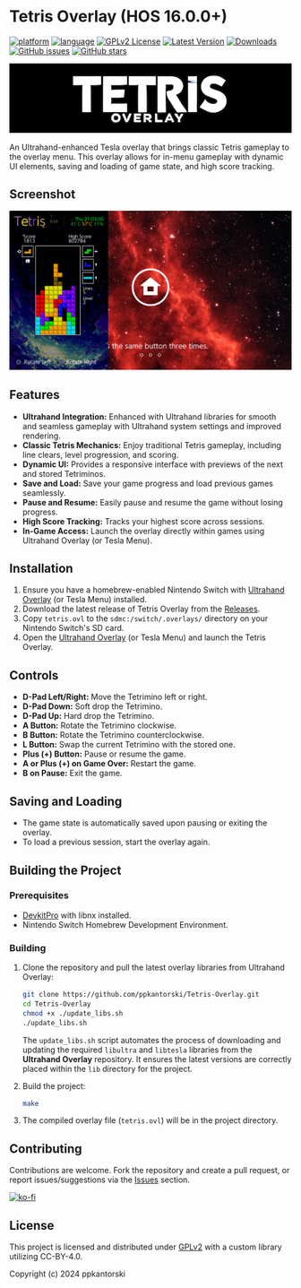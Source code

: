 # Tetris Overlay (HOS 16.0.0+)
[![platform](https://img.shields.io/badge/platform-Switch-898c8c?logo=C++.svg)](https://gbatemp.net/forums/nintendo-switch.283/?prefix_id=44)
[![language](https://img.shields.io/badge/language-C++-ba1632?logo=C++.svg)](https://github.com/topics/cpp)
[![GPLv2 License](https://img.shields.io/badge/license-GPLv2-189c11.svg)](https://www.gnu.org/licenses/old-licenses/gpl-2.0.en.html)
[![Latest Version](https://img.shields.io/github/v/release/ppkantorski/Tetris-Overlay?label=latest%20version&color=blue)](https://github.com/ppkantorski/Tetris-Overlay/releases/latest)
[![Downloads](https://img.shields.io/github/downloads/ppkantorski/Tetris-Overlay/total?color=6f42c1)](https://github.com/ppkantorski/Tetris-Overlay/graphs/traffic)
[![GitHub issues](https://img.shields.io/github/issues/ppkantorski/Tetris-Overlay?color=222222)](https://github.com/ppkantorski/Tetris-Overlay/issues)
[![GitHub stars](https://img.shields.io/github/stars/ppkantorski/Tetris-Overlay)](https://github.com/ppkantorski/Tetris-Overlay/stargazers)

[![Banner](.pics/banner.png)](https://gbatemp.net/threads/tetris-overlay.661021/)

An Ultrahand-enhanced Tesla overlay that brings classic Tetris gameplay to the overlay menu. This overlay allows for in-menu gameplay with dynamic UI elements, saving and loading of game state, and high score tracking.

## Screenshot
[![Screenshot](.pics/screenshot_1.png)](.pics/screenshot_1.png?raw=true)

## Features

- **Ultrahand Integration:** Enhanced with Ultrahand libraries for smooth and seamless gameplay with Ultrahand system settings and improved rendering.
- **Classic Tetris Mechanics:** Enjoy traditional Tetris gameplay, including line clears, level progression, and scoring.
- **Dynamic UI:** Provides a responsive interface with previews of the next and stored Tetriminos.
- **Save and Load:** Save your game progress and load previous games seamlessly.
- **Pause and Resume:** Easily pause and resume the game without losing progress.
- **High Score Tracking:** Tracks your highest score across sessions.
- **In-Game Access:** Launch the overlay directly within games using Ultrahand Overlay (or Tesla Menu).

## Installation

1. Ensure you have a homebrew-enabled Nintendo Switch with [Ultrahand Overlay](https://github.com/ppkantorski/Ultrahand-Overlay) (or Tesla Menu) installed.
2. Download the latest release of Tetris Overlay from the [Releases](https://github.com/ppkantorski/Tetris-Overlay/releases).
3. Copy `tetris.ovl` to the `sdmc:/switch/.overlays/` directory on your Nintendo Switch's SD card.
4. Open the [Ultrahand Overlay](https://github.com/ppkantorski/Ultrahand-Overlay) (or Tesla Menu) and launch the Tetris Overlay.

## Controls

- **D-Pad Left/Right:** Move the Tetrimino left or right.
- **D-Pad Down:** Soft drop the Tetrimino.
- **D-Pad Up:** Hard drop the Tetrimino.
- **A Button:** Rotate the Tetrimino clockwise.
- **B Button:** Rotate the Tetrimino counterclockwise.
- **L Button:** Swap the current Tetrimino with the stored one.
- **Plus (+) Button:** Pause or resume the game.
- **A or Plus (+) on Game Over:** Restart the game.
- **B on Pause:** Exit the game.

## Saving and Loading

- The game state is automatically saved upon pausing or exiting the overlay.
- To load a previous session, start the overlay again.

## Building the Project

### Prerequisites

- [DevkitPro](https://devkitpro.org/) with libnx installed.
- Nintendo Switch Homebrew Development Environment.

### Building

1. Clone the repository and pull the latest overlay libraries from Ultrahand Overlay:
    ```bash
    git clone https://github.com/ppkantorski/Tetris-Overlay.git
    cd Tetris-Overlay
    chmod +x ./update_libs.sh
    ./update_libs.sh
    ```
    The `update_libs.sh` script automates the process of downloading and updating the required `libultra` and `libtesla` libraries from the **Ultrahand Overlay** repository. It ensures the latest versions are correctly placed within the `lib` directory for the project.

2. Build the project:
    ```bash
    make
    ```

3. The compiled overlay file (`tetris.ovl`) will be in the project directory.

## Contributing

Contributions are welcome. Fork the repository and create a pull request, or report issues/suggestions via the [Issues](https://github.com/ppkantorski/Tetris-Overlay/issues) section.

[![ko-fi](https://ko-fi.com/img/githubbutton_sm.svg)](https://ko-fi.com/X8X3VR194)

## License

This project is licensed and distributed under [GPLv2](LICENSE) with a custom library utilizing CC-BY-4.0.

Copyright (c) 2024 ppkantorski
